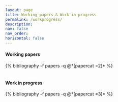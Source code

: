 ```yaml
---
layout: page
title: Working papers & Work in progress
permalink: /workprogress/
description:
nav: false
nav_order: 
horizontal: false
---
```


<!-- pages/workprogress.md -->
<div class="publications">
  <h4>Working papers</h4>
  {% bibliography -f papers -q @*[papercat =2]* %}
</div>

<br>
<div class="publications">
  <h4 class="category">Work in progress</h4>
{% bibliography -f papers -q @*[papercat =3]* %}
</div>

